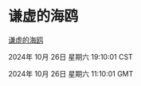 # 谦虚的海鸥
[谦虚的海鸥](http://219.139.197.74:56308/qxdho/course/base/hotlink/index.php)

2024年 10月 26日 星期六 19:10:01 CST

2024年 10月 26日 星期六 11:10:01 GMT
